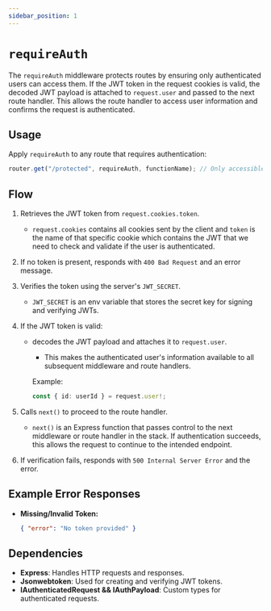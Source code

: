 ```yaml
---
sidebar_position: 1
---
```


# `requireAuth`

The `requireAuth` middleware protects routes by ensuring only authenticated users can access them. If the JWT token in the request cookies is valid, the decoded JWT payload is attached to `request.user` and passed to the next route handler. This allows the route handler to access user information and confirms the request is authenticated.

## Usage

Apply `requireAuth` to any route that requires authentication:

```typescript
router.get("/protected", requireAuth, functionName); // Only accessible if authenticated
```

## Flow

1. Retrieves the JWT token from `request.cookies.token`.
   - `request.cookies` contains all cookies sent by the client and `token` is the name of that specific cookie which contains the JWT that we need to check and validate if the user is authenticated.
2. If no token is present, responds with `400 Bad Request` and an error message.
3. Verifies the token using the server's `JWT_SECRET`.
   - `JWT_SECRET` is an env variable that stores the secret key for signing and verifying JWTs.
4. If the JWT token is valid:

   - decodes the JWT payload and attaches it to `request.user`.

     - This makes the authenticated user's information available to all subsequent middleware and route handlers.

     Example:

     ```typescript
     const { id: userId } = request.user!;
     ```

5. Calls `next()` to proceed to the route handler.
   - `next()` is an Express function that passes control to the next middleware or route handler in the stack. If authentication succeeds, this allows the request to continue to the intended endpoint.
6. If verification fails, responds with `500 Internal Server Error` and the error.

## Example Error Responses

- **Missing/Invalid Token:**
  ```json
  { "error": "No token provided" }
  ```

## Dependencies

- **Express**: Handles HTTP requests and responses.
- **Jsonwebtoken**: Used for creating and verifying JWT tokens.
- **IAuthenticatedRequest && IAuthPayload**: Custom types for authenticated requests.
